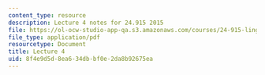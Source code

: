 ```yaml
---
content_type: resource
description: Lecture 4 notes for 24.915 2015
file: https://ol-ocw-studio-app-qa.s3.amazonaws.com/courses/24-915-linguistic-phonetics-fall-2015/8f4e9d5d8ea634dbbf0e2da8b92675ea_MIT24_915F15_lec4.pdf
file_type: application/pdf
resourcetype: Document
title: Lecture 4
uid: 8f4e9d5d-8ea6-34db-bf0e-2da8b92675ea
---
```

